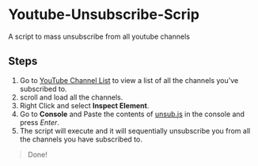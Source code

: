 # Youtube-Unsubscribe-Scrip
A script to mass unsubscribe from all youtube channels

## Steps
1. Go to [YouTube Channel List](https://www.youtube.com/feed/channels) to view a list of all the channels you've subscribed to.
2. scroll and load all the channels.
3. Right Click and select **Inspect Element**.
4. Go to **Console** and Paste the contents of [unsub.js](https://github.com/BaconQ/Youtube-Subscribe-Scrip/blob/5c7f1d41f7192bbe3347218fbe3e6d090f679ae1/unsub.js) in the console and press _Enter_.
5. The script will execute and it will sequentially unsubscribe you from all the channels you have subscribed to.

> Done!
